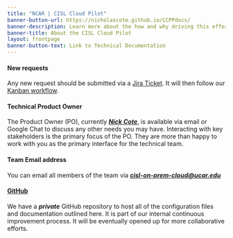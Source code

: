 ```yaml
---
title: "NCAR | CISL Cloud Pilot"
banner-button-url: https://nicholascote.github.io/CCPPdocs/
banner-description: Learn more about the how and why driving this effort
banner-title: About the CISL Cloud Pilot
layout: frontpage
banner-button-text: Link to Technical Documentation
---
```


#### New requests

Any new request should be submitted via a [Jira Ticket](https://jira.ucar.edu/secure/CreateIssue!default.jspa). It will then follow our [Kanban workflow](../how-to/agile.md#kanban-board). 

#### Technical Product Owner

The Product Owner (PO), currently ***[Nick Cote](mailto:ncote@ucar.edu)***, is available via email or Google Chat to discuss any other needs you may have. Interacting with key stakeholders is the primary focus of the PO. They are more than happy to work with you as the primary interface for the technical team. 

#### Team Email address
You can email all members of the team via ***[cisl-on-prem-cloud@ucar.edu](mailto:cisl-on-prem-cloud@ucar.edu)***

#### [GitHub](https://github.com/NCAR/cisl-cloud/)

We have a ***private*** GitHub repository to host all of the configuration files and documentation outlined here. It is part of our internal continuous improvement process. It will be eventually opened up for more collaborative efforts.